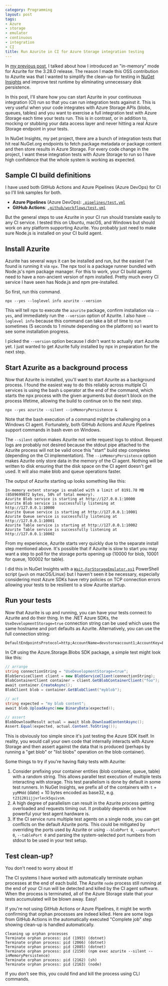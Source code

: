 ```yaml
---
category: Programming
layout: post
tags:
- Azure
- storage
- emulator
- continuous
- integration
- CI
title: Run Azurite in CI for Azure Storage integration testing
---
```


In [my previous post](https://www.joelverhagen.com/blog/2023/11/azurite-in-memory), I talked about how I introduced an
"in-memory" mode for Azurite for the 3.28.0 release. The reason I made this OSS contribution to Azurite was that I
wanted to simplify the clean-up for testing in [NuGet Insights](https://github.com/NuGet/Insights) and improve test
runtime by eliminating unnecessary disk persistence.

In this post, I'll share how you can start Azurite in your continuous integration (CI) run so that you can run
integration tests against it. This is very useful when your code integrates with Azure Storage APIs (blobs, queues,
tables) and you want to exercise a full integration test with Azure Storage each time your tests run. This is in
contrast, or in addition to, mocking or stubbing your data access layer and never hitting a real Azure Storage endpoint
in your tests.

In NuGet Insights, my pet project, there are a bunch of integration tests that hit real NuGet.org endpoints to fetch
package metadata or package content and then store results in Azure Storage. For every code change in the project, I
want these integration tests with Azure Storage to run so I have high confidence that the whole system is working as
expected.

## Sample CI build definitions

I have used both GitHub Actions and Azure Pipelines (Azure DevOps) for CI so I'll link samples for both.

- **Azure Pipelines** (Azure DevOps):
  [`.pipelines/test.yml`](https://github.com/joelverhagen/azurite-sample/blob/cc194e27278f259aadcc75b12365ead0a4ffb043/.pipelines/test.yml#L32-L40)
- **GitHub Actions**:
  [`.github/workflows/test.yml`](https://github.com/joelverhagen/azurite-sample/blob/7e755f2eeb6c58487cb5c04a503ae2a5ae03b6d7/.github/workflows/test.yml#L37-L46)

But the general steps to use Azurite in your CI run should translate easily to any CI service. I tested this on Ubuntu,
macOS, and Windows but should work on any platform supporting Azurite. You probably just need to make sure Node.js is
installed on your CI build agent.

## Install Azurite

Azurite has several ways it can be installed and run, but the easiest I've found is running it via `npx`. The npx tool
is a package runner bundled with Node.js's npm package manager. For this to work, your CI build agents need to have a
non-ancient version of npm installed. Pretty much every CI service I have seen has Node.js and npm pre-installed.

So first, run this command.

```
npx --yes --loglevel info azurite --version
```

This will tell npx to execute the `azurite` package, confirm installation via `--yes`, and immediately run the
`--version` option of Azurite. I also have `--loglevel info` because this command can take a bit of time to run
sometimes (5 seconds to 1 minute depending on the platform) so I want to see some installation progress.

I picked the `--version` option because I didn't want to actually start Azurite yet. I just wanted to get Azurite fully
installed by npx in preparation for the next step.

## Start Azurite as a background process

Now that Azurite is installed, you'll want to start Azurite as a background process. I found the easiest way to do this
reliably across multiple CI services is using the bash `&` operator at the end of the command, which starts the npx
process with the given arguments but doesn't block on the process lifetime, allowing the build to continue on to the
next step.

```
npx --yes azurite --silent --inMemoryPersistence &
```

Note that the bash execution of a command might be challenging on a Windows CI agent. Fortunately, both GitHub Actions
and Azure Pipelines support commands in bash even on Windows.

The `--silent` option makes Azurite not write request logs to stdout. Request logs are probably not desired because the
stdout pipe attached to the Azurite process will not be valid once this "start" build step completes (depending on the
CI implementation). The `--inMemoryPersistence` option makes Azurite only store data in the memory of the CI agent.
Nothing will be written to disk ensuring that the disk space on the CI agent doesn't get used. It will also make blob
and queue operations faster.

The output of Azurite starting up looks something like this:

```
In-memory extent storage is enabled with a limit of 8191.78 MB (8589699072 bytes, 50% of total memory).
Azurite Blob service is starting at http://127.0.0.1:10000
Azurite Blob service is successfully listening at http://127.0.0.1:10000
Azurite Queue service is starting at http://127.0.0.1:10001
Azurite Queue service is successfully listening at http://127.0.0.1:10001
Azurite Table service is starting at http://127.0.0.1:10002
Azurite Table service is successfully listening at http://127.0.0.1:10002
```

From my experience, Azurite starts very quickly due to the separate install step mentioned above. It's possible that if
Azurite is slow to start you may want a step to poll for the storage ports opening up (10000 for blob, 10001 for queue,
100002 for table).

I did this in NuGet Insights with a
[`Wait-ForStorageEmulator.ps1`](https://github.com/NuGet/Insights/blob/2c7e4636594a6fff21d7360e7cf4a083bc734e9c/scripts/Wait-StorageEmulator.ps1)
PowerShell script (`pwsh` on macOS/Linux) but I haven't seen it be necessary, especially considering most Azure SDKs
have retry policies on TCP connection errors allowing your tests to be resilient to a slow Azurite startup.

## Run your tests

Now that Azurite is up and running, you can have your tests connect to Azurite and do their thing. In the .NET Azure
SDKs, the `UseDevelopmentStorage=true` connection string can be used which uses the same hostname and port defaults as
Azurite. Alternatively, you can use the full connection string:

```
DefaultEndpointsProtocol=http;AccountName=devstoreaccount1;AccountKey=Eby8vdM02xNOcqFlqUwJPLlmEtlCDXJ1OUzFT50uSRZ6IFsuFq2UVErCz4I6tq/K1SZFPTOtr/KBHBeksoGMGw==;BlobEndpoint=http://127.0.0.1:10000/devstoreaccount1;QueueEndpoint=http://127.0.0.1:10001/devstoreaccount1;TableEndpoint=http://127.0.0.1:10002/devstoreaccount1;
```

In C# using the Azure.Storage.Blobs SDK package, a simple test might look like this:

```csharp
// arrange
string connectionString = "UseDevelopmentStorage=true";
BlobServiceClient client = new BlobServiceClient(connectionString);
BlobContainerClient container = client.GetBlobContainerClient("foo");
await container.CreateAsync();
BlobClient blob = container.GetBlobClient("myblob");

// act
string expected = "my blob content";
await blob.UploadAsync(new BinaryData(expected));

// assert
BlobDownloadResult actual = await blob.DownloadContentAsync();
Assert.Equal(expected, actual.Content.ToString());
```

This is obviously too simple since it's just testing the Azure SDK itself. In reality, you would call your own code that
internally interacts with Azure Storage and then assert against the data that is produced (perhaps by running a "get
blob" or "list blobs" operation on the blob container).

Some things to try if you're having flaky tests with Azurite:

1. Consider prefixing your container entities (blob container, queue, table) with a random string. This allows parallel
   test execution of multiple tests interacting with storage. This test parallelism is done by default in some test
   runners. In NuGet Insights, we prefix all of the containers with `t` + `yyMMdd` (date) + 10 bytes encoded as base32,
   e.g. `t231201ijjvrleck5quivsm`.
2. A high degree of parallelism can result in the Azurite process getting overloaded and requests timing out. It
   probably depends on how powerful your test agent hardware is.
3. If the CI service runs multiple test agents on a single node, you can get conflicts on the default Azurite ports.
   This could be mitigated by overriding the ports used by Azurite or using `--blobPort 0`, `--queuePort 0`,
   `--tablePort 0` and parsing the system-selected port numbers from stdout to be used in your test setup.

## Test clean-up?

You don't need to worry about it!

The CI systems I have worked with automatically terminate orphan processes at the end of each build. The Azurite `node`
process still running at the end of your CI run will be detected and killed by the CI agent software. When the process
is terminated, all of the Azure Storage state that your tests accumulated will be blown away. Easy!

If you're not using GitHub Actions or Azure Pipelines, it might be worth confirming that orphan processes are indeed
killed. Here are some logs from GitHub Actions in the automatically executed "Complete job" step showing clean-up is
handled automatically.

```
Cleaning up orphan processes
Terminate orphan process: pid (1993) (dotnet)
Terminate orphan process: pid (2066) (dotnet)
Terminate orphan process: pid (2085) (dotnet)
Terminate orphan process: pid (2150) (npm exec azurite --silent --inMemoryPersistence)
Terminate orphan process: pid (2162) (sh)
Terminate orphan process: pid (2163) (node)
```

If you don't see this, you could find and kill the process using CLI commands.
